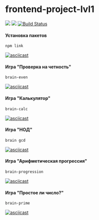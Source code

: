 # frontend-project-lvl1
<a href="https://codeclimate.com/github/chulietta/frontend-project-lvl1/maintainability"><img src="https://api.codeclimate.com/v1/badges/64d1d57ce1b65401c6e1/maintainability" /></a>
<a href="https://codeclimate.com/github/chulietta/frontend-project-lvl1/test_coverage"><img src="https://api.codeclimate.com/v1/badges/64d1d57ce1b65401c6e1/test_coverage" /></a>
[![Build Status](https://travis-ci.org/chulietta/frontend-project-lvl1.svg?branch=master)](https://travis-ci.org/chulietta/frontend-project-lvl1)

#### Установка пакетов
    npm link

[![asciicast](https://asciinema.org/a/JGtaW8So6OHFInBQFd7W8DhIk.png)](https://asciinema.org/a/JGtaW8So6OHFInBQFd7W8DhIk)

#### Игра "Проверка на четность"
    brain-even

[![asciicast](https://asciinema.org/a/gjcpGNIgT75lDhhvLphNpkHsx.png)](https://asciinema.org/a/gjcpGNIgT75lDhhvLphNpkHsx)

#### Игра "Калькулятор"
    brain-calc

[![asciicast](https://asciinema.org/a/SCzcOFYo5mtRpy93GRY7cWY0F.png)](https://asciinema.org/a/SCzcOFYo5mtRpy93GRY7cWY0F)

#### Игра "НОД"
    brain gcd

[![asciicast](https://asciinema.org/a/TayAMqL8OZ1z3PwSelQdhLU61.png)](https://asciinema.org/a/TayAMqL8OZ1z3PwSelQdhLU61)

#### Игра "Арифметическая прогрессия"
    brain-progression

[![asciicast](https://asciinema.org/a/BRdTRhUjNsqWrpcK2i6goZVHM.png)](https://asciinema.org/a/BRdTRhUjNsqWrpcK2i6goZVHM)

#### Игра "Простое ли число?"
    brain-prime

[![asciicast](https://asciinema.org/a/TgtQBhoqcFPGBQxdQDcPx0B22.png)](https://asciinema.org/a/TgtQBhoqcFPGBQxdQDcPx0B22)

